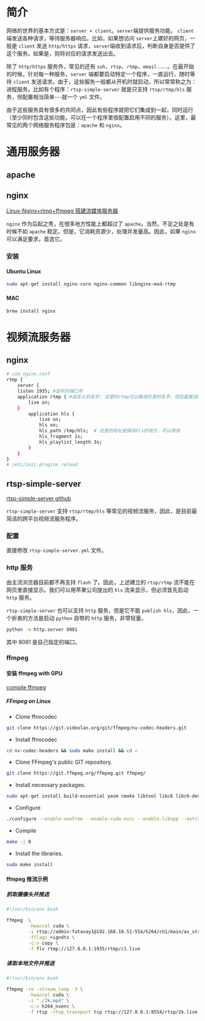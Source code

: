 # 简介

网络的世界的基本方式是：`server + client`。`server`端提供服务功能，	`client`端发送各种请求，等待服务器响应。比如，如果想访问 `server`上建好的网页，一般是 `client` 发送 `http/https` 请求，`server`端收到请求后，判断自身是否提供了这个服务。如果是，则将对应的请求发送出去。

除了 `http/https` 服务外，常见的还有 `ssh`、`rtsp`、`rtmp`、`email` ......。在最开始的时候，针对每一种服务，`server` 端都要启动特定一个程序，一直运行，随时等待 `client` 发送请求。由于，这些服务一般都从开机时就启动，所以常常称之为：进程服务。比如有个程序：`rtsp-simple-server` 就是只支持 `rtsp/rtmp/hls` 服务，但配置相当简单---就一个 `yml` 文件。

由于这些服务具有很多的共同点，因此有些程序就把它们集成到一起，同时运行（至少同时包含这些功能，可以在一个程序里按配置启用不同的服务）。这里，最常见的两个网络服务程序包是：`apache` 和 `nginx`。

# 通用服务器
## apache

## nginx
[Linux-Nginx+rtmp+ffmpeg 搭建流媒体服务器](https://blog.51cto.com/u_13710166/5272848)

`nginx` 作为后起之秀，在很多地方性能上都超过了 `apache`。当然，不足之处是有时候不如 `apache` 稳定。但是，它消耗资源少，处理并发量高。因此，如果 `nginx` 可以满足要求，首选它。

### 安装

#### Ubuntu Linux
```bash
sudo apt-get install nginx-core nginx-common libnginx-mod-rtmp
```

#### MAC
```bash
brew install nginx
```


# 视频流服务器

## nginx
```bash
# vim nginx.conf  
rtmp {  
	server {  
	listen 1935; #监听的端口号  
	application rtmp { #自定义的名字: 这里的rtmp可以换成任意的名字，但后面推送的地址必须与之符合  
		live on;  
	}  
		application hls {  
			live on;  
			hls on;  
			hls_path /tmp/hls;  # 这里的地址是保存hls的地方，可以修改
			hls_fragment 1s;  
			hls_playlist_length 3s;  
		}  
	}  
}  
# /etc/init.d/nginx reload
```

## rtsp-simple-server
[rtsp-simple-server github](https://github.com/aler9/rtsp-simple-server)

`rtsp-simple-server` 支持 `rtsp/rtmp/hls` 等常见的视频流服务，因此，是目前最简洁的跨平台视频流服务程序。

### 配置
直接修改 `rtsp-simple-server.yml` 文件。

### http 服务
由主流浏览器目前都不再支持 `flash` 了。因此，上述建立的 `rtsp/rtmp` 流不能在网页里直接显示。我们可以用苹果公司提出的 `hls` 流来显示，但必须首先启动 `http` 服务。

`rtsp-simple-server` 也可以支持 `http` 服务，但是它不能 `publish hls`，因此，一个折衷的方法是启动 `python` 自带的 `http` 服务，非常轻量。

```bash
python -m http.server 8081
```

其中 8081 是自己指定的端口。

### ffmpeg
#### 安装 ffmpeg with GPU
[compile ffmpeg](https://docs.nvidia.com/video-technologies/video-codec-sdk/ffmpeg-with-nvidia-gpu/)

##### FFmpeg on Linux

-   Clone ffnvcodec

```bash
git clone https://git.videolan.org/git/ffmpeg/nv-codec-headers.git
```

-   Install ffnvcodec

```bash
cd nv-codec-headers && sudo make install && cd –
```

-   Clone FFmpeg's public GIT repository.

```bash
git clone https://git.ffmpeg.org/ffmpeg.git ffmpeg/
```

-   Install necessary packages.

```bash
sudo apt-get install build-essential yasm cmake libtool libc6 libc6-dev unzip wget libnuma1 libnuma-dev
```

-   Configure

```bash
./configure --enable-nonfree --enable-cuda-nvcc --enable-libnpp --extra-cflags=-I/usr/local/cuda/include --extra-ldflags=-L/usr/local/cuda/lib64 --disable-static --enable-shared
```

-   Compile

```bash
make -j 8
```

-   Install the libraries.

```bash
sudo make install
```

#### ffmpeg 推流示例

##### 抓取摄像头并推送

```bash
#!/usr/bin/env bash

ffmpeg  \
        -hwaccel cuda \
        -i rtsp://admin:fatavay1@192.168.10.51:554/h264/ch1/main/av_stream \
        -fflags +igndts \
        -c:v copy \
        -f flv rtmp://127.0.0.1:1935/rtmp/c1.live
```

##### 读取本地文件并推送

```bash
#!/usr/bin/env bash

ffmpeg -re -stream_loop -3 \
        -hwaccel cuda \
        -i "./2k.mp4" \
        -c:v h264_nvenc \
        -f rtsp -rtsp_transport tcp rtsp://127.0.0.1:8554/rtsp/2k.live
```